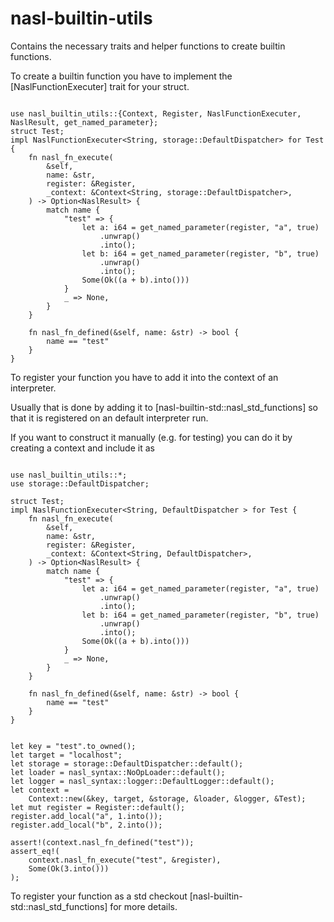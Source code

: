 # nasl-builtin-utils

Contains the necessary traits and helper functions to create builtin functions.

To create a builtin function you have to implement the [NaslFunctionExecuter] trait for your struct.

```

use nasl_builtin_utils::{Context, Register, NaslFunctionExecuter, NaslResult, get_named_parameter};
struct Test;
impl NaslFunctionExecuter<String, storage::DefaultDispatcher> for Test {
    fn nasl_fn_execute(
        &self,
        name: &str,
        register: &Register,
        _context: &Context<String, storage::DefaultDispatcher>,
    ) -> Option<NaslResult> {
        match name {
            "test" => {
                let a: i64 = get_named_parameter(register, "a", true)
                    .unwrap()
                    .into();
                let b: i64 = get_named_parameter(register, "b", true)
                    .unwrap()
                    .into();
                Some(Ok((a + b).into()))
            }
            _ => None,
        }
    }

    fn nasl_fn_defined(&self, name: &str) -> bool {
        name == "test"
    }
}
```

To register your function you have to add it into the context of an interpreter.

Usually that is done by adding it to [nasl-builtin-std::nasl_std_functions] so that it is registered on an default interpreter run.

If you want to construct it manually (e.g. for testing) you can do it by creating a context and include it as 

```

use nasl_builtin_utils::*;
use storage::DefaultDispatcher;

struct Test;
impl NaslFunctionExecuter<String, DefaultDispatcher > for Test {
    fn nasl_fn_execute(
        &self,
        name: &str,
        register: &Register,
        _context: &Context<String, DefaultDispatcher>,
    ) -> Option<NaslResult> {
        match name {
            "test" => {
                let a: i64 = get_named_parameter(register, "a", true)
                    .unwrap()
                    .into();
                let b: i64 = get_named_parameter(register, "b", true)
                    .unwrap()
                    .into();
                Some(Ok((a + b).into()))
            }
            _ => None,
        }
    }

    fn nasl_fn_defined(&self, name: &str) -> bool {
        name == "test"
    }
}


let key = "test".to_owned();
let target = "localhost";
let storage = storage::DefaultDispatcher::default();
let loader = nasl_syntax::NoOpLoader::default();
let logger = nasl_syntax::logger::DefaultLogger::default();
let context =
    Context::new(&key, target, &storage, &loader, &logger, &Test);
let mut register = Register::default();
register.add_local("a", 1.into());
register.add_local("b", 2.into());

assert!(context.nasl_fn_defined("test"));
assert_eq!(
    context.nasl_fn_execute("test", &register),
    Some(Ok(3.into()))
);
```

To register your function as a std checkout [nasl-builtin-std::nasl_std_functions] for more details.
